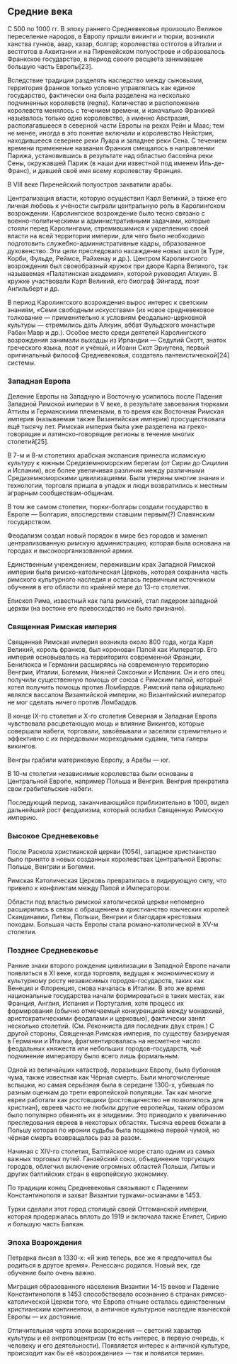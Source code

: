 ## Средние века

С 500 по 1000 гг. В эпоху раннего Средневековья произошло Великое переселение народов, в Европу пришли викинги и тюрки, возникли ханства гуннов, авар, хазар, болгар; королевства остготов в Италии и вестготов в Аквитании и на Пиренейском полуострове и образовалось Франкское государство, в период своего расцвета занимавшее большую часть Европы[23].

Вследствие традиции разделять наследство между сыновьями, территория франков только условно управлялась как единое государство, фактически она была разделена на несколько подчиненных королевств (regna). Количество и расположение королевств менялось с течением времени, и изначально Франкией называлось только одно королевство, а именно Австразия, располагавшееся в северной части Европы на реках Рейн и Маас; тем не менее, иногда в это понятие включали и королевство Нейстрия, находившееся севернее реки Луара и западнее реки Сена. С течением времени применение названия Франкия смещалось в направлении Парижа, установившись в результате над областью бассейна реки Сены, окружавшей Париж (в наши дни известной под именем Иль-де-Франс), и давшей своё имя всему королевству Франция.

В VIII веке Пиренейский полуостров захватили арабы.

Централизация власти, которую осуществил Карл Великий, а также его личная любовь к учёности сыграли центральную роль в Каролингском возрождении. Каролингское возрождение было тесно связано с военно-политическими и административными задачами, которые стояли перед Каролингами, стремившимися к укреплению своей власти на всей территории империи, для чего было необходимо подготовить служебно-административные кадры, образованное духовенство. Эти цели преследовало насаждение новых школ (в Туре, Корби, Фульде, Реймсе, Райхенау и др.). Центром Каролингского возрождения был своеобразный кружок при дворе Карла Великого, так называемая «Палатинская академия», которой руководил Алкуин. В кружке участвовали Карл Великий, его биограф Эйнгард, поэт Ангильберт и др.

В период Каролингского возрождения вырос интерес к светским знаниям, «Семи свободным искусствам» (их новое средневековое толкование — применительно к условиям феодально-церковной культуры — стремились дать Алкуин, аббат Фульдского монастыря Рабан Мавр и др.). Особое место среди деятелей Каролингского возрождения занимали выходцы из Ирландии — Седулий Скотт, знаток греческого языка, поэт и учёный, и Иоанн Скот Эриугена, первый оригинальный философ Средневековья, создатель пантеистической[24] системы.

### Западная Европа

Деление Европы на Западную и Восточную усилилось после Падения Западной Римской империи в V веке, в результате завоевания тюрками Аттилы и Германскими племенами, в то время как Восточная Римская империя (называемая также Византийская империя) просуществовала ещё тысячу лет. Римская империя была уже разделена на греко-говорящие и латинско-говорящие регионы в течение многих столетий[25].

В 7-м и 8-м столетиях арабская экспансия принесла исламскую культуру к южным Средиземноморским берегам (от Сирии до Сицилии и Испании), все более увеличивая различия между различными Средиземноморскими цивилизациями. Были утеряны многие знания и технологии, торговля пришла в упадок и люди возвратились к местным аграрным сообществам-общинам.

В том же самом столетии, тюрки-болгары создали государство в Европе — Болгария, впоследствии ставшим первым(?) Славянским государством.

Феодализм создал новый порядок в мире без городов и заменил централизованную римскую администрацию, которая была основана на городах и высокоорганизованной армии.

Единственным учреждением, пережившим крах Западной Римской империи была римско-католическая Церковь, которая сохранила часть римского культурного наследия и осталась первичным источником обучения в его области по крайней мере до 13-го столетия.

Епископ Рима, известный как папа римский, стал лидером западной церкви (на востоке его превосходство не было признано).

### Священная Римская империя

Священная Римская империя возникла около 800 года, когда Карл Великий, король франков, был коронован Папой как Император. Его империя основывалась на территориях современной Франции, Бенилюкса и Германии расширяясь на современную территорию Венгрии, Италии, Богемии, Нижней Саксонии и Испании. Он и его отец получили существенную помощь от союза с Римским папой, который хотел получить помощь против Ломбардов. Римский папа официально являлся вассалом Византийской империи, но Византийский император не мог сделать ничего против Ломбардов.

В конце IX-го столетия и X-го столетия Северная и Западная Европа чувствовала расцветающую мощь и влияние Викингов, которые совершали набеги, торговали, завоёвывали и заселяли стремительно и эффективно с их передовыми мореходными судами, типа галеры викингов.

Венгры грабили материковую Европу, а Арабы — юг.

В 10-м столетии независимые королевства были основаны в Центральной Европе, например Польша и Венгрия. Венгрия прекратила свои грабительские набеги.

Последующий период, заканчивающийся приблизительно в 1000, видел дальнейший рост феодализма, который ослабил Священную Римскую империю.

### Высокое Средневековье

После Раскола христианской церкви (1054), западное христианство было принято в новых созданных королевствах Центральной Европы: Польше, Венгрии и Богемии.

Римская Католическая Церковь превратилась в лидирующую силу, что привело к конфликтам между Папой и Императором.

Области под властью римской католической церкви непомерно расширились в связи с обращением в христианство языческих королей Скандинавии, Литвы, Польши, Венгрии и благодаря крестовым походам. Большая часть Европы стала романо-католической в XV-м столетии.

### Позднее Средневековье

Ранние знаки второго рождения цивилизации в Западной Европе начали появляться в XI веке, когда торговля, ведущая к экономическому и культурному росту независимых городов-государств, таких как Венеция и Флоренция, снова началась в Италии. В это же время национальные государства начали формироваться в таких местах, как Франция, Англия, Испания и Португалия, хотя процесс их формирования (обычно отмечаемый конкуренцией между монархией, аристократическими феодалами и церковью), фактически занял несколько столетий. (См. Реконкиста для последних двух стран.) С другой стороны, Священная Римская империя, по существу базируемая в Германии и Италии, фрагментировалась на несметное число феодальных княжеств или небольших городов-государств, чьё подчинение императору было всего лишь формальным.

Одной из величайших катастроф, поразивших Европу, была бубонная чума, также известная как Чёрная смерть. Были многочисленные вспышки, но самая серьёзная была в середине 1300-х, убившая по разным оценкам до трети европейской популяции. Так как многие евреи работали как ростовщики (ростовщичество не позволялось для христиан), евреев часто не любили другие европейцы, таким образом было популярно обвинять их в эпидемии. Это приводило к увеличению преследования евреев в некоторых областях. Тысяча евреев бежали в Польшу которая по иронии судьбы была пощажена первой чумой, но чёрная смерть возвращалась раз за разом.

Начиная с XIV-го столетия, Балтийское море стало одним из самых важных торговых путей. Ганзейский союз, объединение торгующих городов, облегчил включение огромных областей Польши, Литвы и других балтийских стран в европейскую экономику.

По традиции конец Средневековья связывают с Падением Константинополя и захват Византии турками-османами в 1453.

Турки сделали этот город столицей своей Оттоманской империи, которая продержалась вплоть до 1919 и включала также Египет, Сирию и большую часть Балкан.

### Эпоха Возрождения

Петрарка писал в 1330-х: «Я жив теперь, все же я предпочитал бы родиться в другое время». Ренессанс родился. Новый век, где обучение было очень важно.

Миграция образованного населения Византии 14-15 веков и Падение Константинополя в 1453 способствовало осознанию в странах римско-католической Церкви того, что Европа отныне осталась единственным христианским континентом, а античное культурное наследие языческой Европы — их достояние.

Отличительная черта эпохи возрождения — светский характер культуры и её антропоцентризм (то есть интерес, в первую очередь, к человеку и его деятельности). Появляется интерес к античной культуре, происходит как бы её «возрождение» — так и появился термин.
